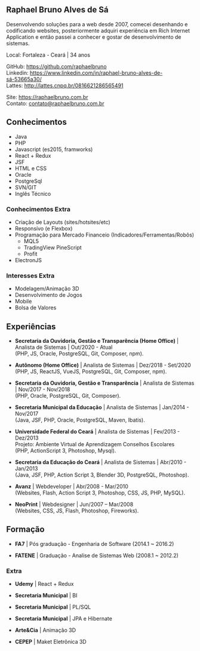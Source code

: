 
## Raphael Bruno Alves de Sá

Desenvolvendo soluções para a web desde 2007, comecei desenhando e codificando websites, posteriormente adquiri experiência em Rich Internet Application e então passei a conhecer e gostar de desenvolvimento de sistemas.

Local: Fortaleza - Ceará | 34 anos

GitHub: https://github.com/raphaelbruno <br />
Linkedin: https://www.linkedin.com/in/raphael-bruno-alves-de-sá-53665a30/ <br />
Lattes: http://lattes.cnpq.br/0816621286565491

Site: https://raphaelbruno.com.br <br />
Contato: contato@raphaelbruno.com.br

## Conhecimentos

* Java
* PHP
* Javascript (es2015, framworks)
* React + Redux
* JSF
* HTML e CSS
* Oracle
* PostgreSql
* SVN/GIT
* Inglês Técnico

### Conhecimentos Extra
* Criação de Layouts (sites/hotsites/etc)
* Responsívo (e Flexbox)
* Programação para Mercado Financeio (Indicadores/Ferramentas/Robôs)
  * MQL5
  * TradingView PineScript
  * Profit
* ElectronJS 

### Interesses Extra
* Modelagem/Animação 3D
* Desenvolvimento de Jogos
* Mobile
* Bolsa de Valores

## Experiências

* **Secretaria da Ouvidoria, Gestão e Transparência (Home Office)** |
Analista de Sistemas | Out/2020 - Atual <br />
(PHP, JS, Oracle, PostgreSQL, Git, Composer, npm).

* **Autônomo (Home Office)** |
Analista de Sistemas | Dez/2018 - Set/2020 <br />
(PHP, JS, ReactJS, VueJS, PostgreSQL, Git, Composer, npm).

* **Secretaria da Ouvidoria, Gestão e Transparência** |
Analista de Sistemas | Nov/2017 - Nov/2018 <br />
(PHP, Oracle, PostgreSQL, Git, Composer).

* **Secretaria Municipal da Educação** |
Analista de Sistemas | Jan/2014 - Nov/2017 <br />
(Java, JSF, PHP, Oracle, PostgreSQL, Maven, Ibatis).

* **Universidade Federal do Ceará** |
Analista de Sistemas | Fev/2013 - Dez/2013 <br />
Projeto: Ambiente Virtual de Aprendizagem Conselhos Escolares <br />
(PHP, ActionScript 3, Photoshop, Mysql).

* **Secretaria da Educação do Ceará** |
Analista de Sistemas | Abr/2010 - Jan/2013 <br />
(Java, JSF, PHP, Action Script 3, Blender 3D, PostgreSQL, Photoshop).

* **Avanz** |
Webdeveloper | Abr/2008 - Mar/2010 <br />
(Websites, Flash, Action Script 3, Photoshop, CSS, JS, PHP, MySQL).

* **NeoPrint** |
Webdesigner | Jun/2007 – Mar/2008 <br />
(Websites, CSS, JS, Flash, Photoshop, Fireworks).

## Formação

* **FA7** |
Pós graduação - Engenharia de Software (2014.1 ~ 2016.2)

* **FATENE** |
Graduação - Analise de Sistemas Web (2008.1 ~ 2012.2)

### Extra

* **Udemy** |
React + Redux

* **Secretaria Municipal** |
BI

* **Secretaria Municipal** |
PL/SQL

* **Secretaria Municipal** |
JPA e Hibernate

* **Arte&Cia** |
Animação 3D

* **CEPEP** |
Maket Eletrônica 3D
